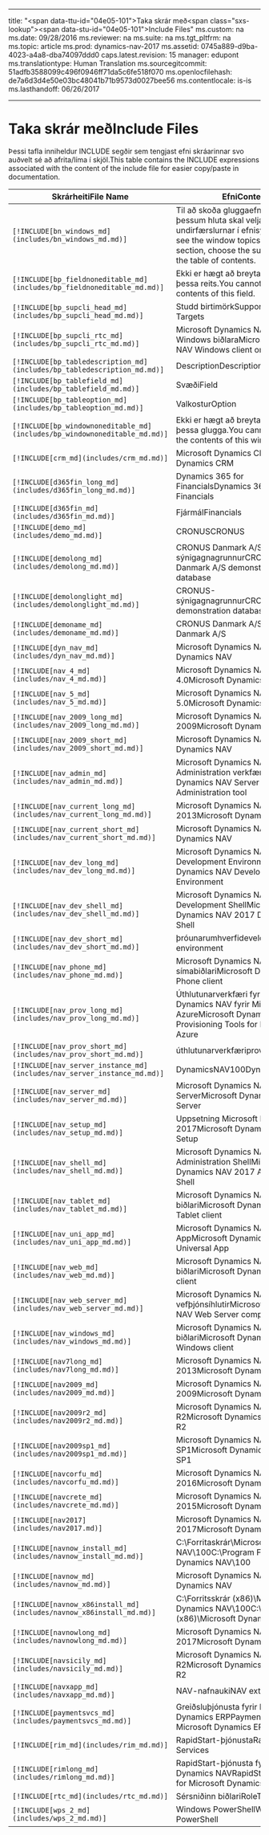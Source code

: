 
---
title: "<span data-ttu-id=\"04e05-101\">Taka skrár með</span><span class=\"sxs-lookup\"><span data-stu-id=\"04e05-101\">Include Files</span></span>"
ms.custom: na
ms.date: 09/28/2016
ms.reviewer: na
ms.suite: na
ms.tgt_pltfrm: na
ms.topic: article
ms.prod: dynamics-nav-2017
ms.assetid: 0745a889-d9ba-4023-a4a8-dba74097ddd0
caps.latest.revision: 15
manager: edupont
ms.translationtype: Human Translation
ms.sourcegitcommit: 51adfb3588099c496f0946ff71da5c6fe518f070
ms.openlocfilehash: de7a6d3d4e50e03bc48041b71b9573d0027bee56
ms.contentlocale: is-is
ms.lasthandoff: 06/26/2017

---

# <a name="include-files"></a><span data-ttu-id="04e05-102">Taka skrár með</span><span class="sxs-lookup"><span data-stu-id="04e05-102">Include Files</span></span>

<span data-ttu-id="04e05-103">Þessi tafla inniheldur INCLUDE segðir sem tengjast efni skráarinnar svo auðvelt sé að afrita/líma í skjöl.</span><span class="sxs-lookup"><span data-stu-id="04e05-103">This table contains the INCLUDE expressions associated with the content of the include file for easier copy/paste in documentation.</span></span>

|<span data-ttu-id="04e05-104">Skrárheiti</span><span class="sxs-lookup"><span data-stu-id="04e05-104">File Name</span></span>   |<span data-ttu-id="04e05-105">Efni</span><span class="sxs-lookup"><span data-stu-id="04e05-105">Content</span></span>  |
|------------|---------|
|`[!INCLUDE[bn_windows_md](includes/bn_windows_md.md)]`|<span data-ttu-id="04e05-106">Til að skoða gluggaefnisatriðin í þessum hluta skal velja undirfærslurnar í efnisyfirlitinu.</span><span class="sxs-lookup"><span data-stu-id="04e05-106">To see the window topics in this section, choose the subentries in the table of contents.</span></span>|
|`[!INCLUDE[bp_fieldnoneditable_md](includes/bp_fieldnoneditable_md.md)]`|<span data-ttu-id="04e05-107">Ekki er hægt að breyta innihaldi þessa reits.</span><span class="sxs-lookup"><span data-stu-id="04e05-107">You cannot change the contents of this field.</span></span>|
|`[!INCLUDE[bp_supcli_head_md](includes/bp_supcli_head_md.md)]`|<span data-ttu-id="04e05-108">Studd birtimörk</span><span class="sxs-lookup"><span data-stu-id="04e05-108">Supported Display Targets</span></span>|
|`[!INCLUDE[bp_supcli_rtc_md](includes/bp_supcli_rtc_md.md)]`|<span data-ttu-id="04e05-109">Microsoft Dynamics NAV aðeins fyrir Windows biðlara</span><span class="sxs-lookup"><span data-stu-id="04e05-109">Microsoft Dynamics NAV Windows client only</span></span>|
|`[!INCLUDE[bp_tabledescription_md](includes/bp_tabledescription_md.md)]`|<span data-ttu-id="04e05-110">Description</span><span class="sxs-lookup"><span data-stu-id="04e05-110">Description</span></span>| 
|`[!INCLUDE[bp_tablefield_md](includes/bp_tablefield_md.md)]`|<span data-ttu-id="04e05-111">Svæði</span><span class="sxs-lookup"><span data-stu-id="04e05-111">Field</span></span>|
|`[!INCLUDE[bp_tableoption_md](includes/bp_tableoption_md.md)]`|<span data-ttu-id="04e05-112">Valkostur</span><span class="sxs-lookup"><span data-stu-id="04e05-112">Option</span></span>|
|`[!INCLUDE[bp_windownoneditable_md](includes/bp_windownoneditable_md.md)]`|<span data-ttu-id="04e05-113">Ekki er hægt að breyta innihaldi þessa glugga.</span><span class="sxs-lookup"><span data-stu-id="04e05-113">You cannot change the contents of this window.</span></span>|
|`[!INCLUDE[crm_md](includes/crm_md.md)]`|<span data-ttu-id="04e05-114">Microsoft Dynamics CRM</span><span class="sxs-lookup"><span data-stu-id="04e05-114">Microsoft Dynamics CRM</span></span>|
|`[!INCLUDE[d365fin_long_md](includes/d365fin_long_md.md)]`|<span data-ttu-id="04e05-115">Dynamics 365 for Financials</span><span class="sxs-lookup"><span data-stu-id="04e05-115">Dynamics 365 for Financials</span></span>|
|`[!INCLUDE[d365fin_md](includes/d365fin_md.md)]`|<span data-ttu-id="04e05-116">Fjármál</span><span class="sxs-lookup"><span data-stu-id="04e05-116">Financials</span></span>|
|`[!INCLUDE[demo_md](includes/demo_md.md)]`|<span data-ttu-id="04e05-117">CRONUS</span><span class="sxs-lookup"><span data-stu-id="04e05-117">CRONUS</span></span>|
|`[!INCLUDE[demolong_md](includes/demolong_md.md)]`|<span data-ttu-id="04e05-118">CRONUS Danmark A/S sýnigagnagrunnur</span><span class="sxs-lookup"><span data-stu-id="04e05-118">CRONUS Danmark A/S demonstration database</span></span>|
|`[!INCLUDE[demolonglight_md](includes/demolonglight_md.md)]`|<span data-ttu-id="04e05-119">CRONUS-sýnigagnagrunnur</span><span class="sxs-lookup"><span data-stu-id="04e05-119">CRONUS demonstration database</span></span>|
|`[!INCLUDE[demoname_md](includes/demoname_md.md)]`|<span data-ttu-id="04e05-120">CRONUS Danmark A/S</span><span class="sxs-lookup"><span data-stu-id="04e05-120">CRONUS Danmark A/S</span></span>|
|`[!INCLUDE[dyn_nav_md](includes/dyn_nav_md.md)]`|<span data-ttu-id="04e05-121">Microsoft Dynamics NAV</span><span class="sxs-lookup"><span data-stu-id="04e05-121">Microsoft Dynamics NAV</span></span>|
|`[!INCLUDE[nav_4_md](includes/nav_4_md.md)]`|<span data-ttu-id="04e05-122">Microsoft Dynamics NAV 4.0</span><span class="sxs-lookup"><span data-stu-id="04e05-122">Microsoft Dynamics NAV 4.0</span></span>|
|`[!INCLUDE[nav_5_md](includes/nav_5_md.md)]`|<span data-ttu-id="04e05-123">Microsoft Dynamics NAV 5.0</span><span class="sxs-lookup"><span data-stu-id="04e05-123">Microsoft Dynamics NAV 5.0</span></span>|
|`[!INCLUDE[nav_2009_long_md](includes/nav_2009_long_md.md)]`|<span data-ttu-id="04e05-124">Microsoft Dynamics NAV 2009</span><span class="sxs-lookup"><span data-stu-id="04e05-124">Microsoft Dynamics NAV 2009</span></span>|
|`[!INCLUDE[nav_2009_short_md](includes/nav_2009_short_md.md)]`|<span data-ttu-id="04e05-125">Microsoft Dynamics NAV</span><span class="sxs-lookup"><span data-stu-id="04e05-125">Microsoft Dynamics NAV</span></span>|
|`[!INCLUDE[nav_admin_md](includes/nav_admin_md.md)]`|<span data-ttu-id="04e05-126">Microsoft Dynamics NAV Server Administration verkfæri</span><span class="sxs-lookup"><span data-stu-id="04e05-126">Microsoft Dynamics NAV Server Administration tool</span></span>|
|`[!INCLUDE[nav_current_long_md](includes/nav_current_long_md.md)]`|<span data-ttu-id="04e05-127">Microsoft Dynamics NAV 2013</span><span class="sxs-lookup"><span data-stu-id="04e05-127">Microsoft Dynamics NAV 2013</span></span>|
|`[!INCLUDE[nav_current_short_md](includes/nav_current_short_md.md)]`|<span data-ttu-id="04e05-128">Microsoft Dynamics NAV</span><span class="sxs-lookup"><span data-stu-id="04e05-128">Microsoft Dynamics NAV</span></span>|
|`[!INCLUDE[nav_dev_long_md](includes/nav_dev_long_md.md)]`|<span data-ttu-id="04e05-129">Microsoft Dynamics NAV Development Environment</span><span class="sxs-lookup"><span data-stu-id="04e05-129">Microsoft Dynamics NAV Development Environment</span></span>|
|`[!INCLUDE[nav_dev_shell_md](includes/nav_dev_shell_md.md)]`|<span data-ttu-id="04e05-130">Microsoft Dynamics NAV 2017 Development Shell</span><span class="sxs-lookup"><span data-stu-id="04e05-130">Microsoft Dynamics NAV 2017 Development Shell</span></span>|
|`[!INCLUDE[nav_dev_short_md](includes/nav_dev_short_md.md)]`|<span data-ttu-id="04e05-131">þróunarumhverfi</span><span class="sxs-lookup"><span data-stu-id="04e05-131">development environment</span></span>|
|`[!INCLUDE[nav_phone_md](includes/nav_phone_md.md)]`|<span data-ttu-id="04e05-132">Microsoft Dynamics NAV símabiðlari</span><span class="sxs-lookup"><span data-stu-id="04e05-132">Microsoft Dynamics NAV Phone client</span></span>|
|`[!INCLUDE[nav_prov_long_md](includes/nav_prov_long_md.md)]`|<span data-ttu-id="04e05-133">Úthlutunarverkfæri fyrir Microsoft Dynamics NAV fyrir Microsoft Azure</span><span class="sxs-lookup"><span data-stu-id="04e05-133">Microsoft Dynamics NAV Provisioning Tools for Microsoft Azure</span></span>|
|`[!INCLUDE[nav_prov_short_md](includes/nav_prov_short_md.md)]`|<span data-ttu-id="04e05-134">úthlutunarverkfæri</span><span class="sxs-lookup"><span data-stu-id="04e05-134">provisioning tools</span></span>|
|`[!INCLUDE[nav_server_instance_md](includes/nav_server_instance_md.md)]`|<span data-ttu-id="04e05-135">DynamicsNAV100</span><span class="sxs-lookup"><span data-stu-id="04e05-135">DynamicsNAV100</span></span>|
|`[!INCLUDE[nav_server_md](includes/nav_server_md.md)]`|<span data-ttu-id="04e05-136">Microsoft Dynamics NAV Server</span><span class="sxs-lookup"><span data-stu-id="04e05-136">Microsoft Dynamics NAV Server</span></span>|
|`[!INCLUDE[nav_setup_md](includes/nav_setup_md.md)]`|<span data-ttu-id="04e05-137">Uppsetning Microsoft NAV 2017</span><span class="sxs-lookup"><span data-stu-id="04e05-137">Microsoft Dynamics NAV 2017 Setup</span></span>|
|`[!INCLUDE[nav_shell_md](includes/nav_shell_md.md)]`|<span data-ttu-id="04e05-138">Microsoft Dynamics NAV 2017 Administration Shell</span><span class="sxs-lookup"><span data-stu-id="04e05-138">Microsoft Dynamics NAV 2017 Administration Shell</span></span>|
|`[!INCLUDE[nav_tablet_md](includes/nav_tablet_md.md)]`|<span data-ttu-id="04e05-139">Microsoft Dynamics NAV Table biðlari</span><span class="sxs-lookup"><span data-stu-id="04e05-139">Microsoft Dynamics NAV Tablet client</span></span>|
|`[!INCLUDE[nav_uni_app_md](includes/nav_uni_app_md.md)]`|<span data-ttu-id="04e05-140">Microsoft Dynamics NAV Universal App</span><span class="sxs-lookup"><span data-stu-id="04e05-140">Microsoft Dynamics NAV Universal App</span></span>|
|`[!INCLUDE[nav_web_md](includes/nav_web_md.md)]`|<span data-ttu-id="04e05-141">Microsoft Dynamics NAV Web biðlari</span><span class="sxs-lookup"><span data-stu-id="04e05-141">Microsoft Dynamics NAV Web client</span></span>|
|`[!INCLUDE[nav_web_server_md](includes/nav_web_server_md.md)]`|<span data-ttu-id="04e05-142">Microsoft Dynamics NAV-vefþjónsíhlutir</span><span class="sxs-lookup"><span data-stu-id="04e05-142">Microsoft Dynamics NAV Web Server components</span></span>|
|`[!INCLUDE[nav_windows_md](includes/nav_windows_md.md)]`|<span data-ttu-id="04e05-143">Microsoft Dynamics NAV Windows biðlari</span><span class="sxs-lookup"><span data-stu-id="04e05-143">Microsoft Dynamics NAV Windows client</span></span>|
|`[!INCLUDE[nav7long_md](includes/nav7long_md.md)]`|<span data-ttu-id="04e05-144">Microsoft Dynamics NAV 2013</span><span class="sxs-lookup"><span data-stu-id="04e05-144">Microsoft Dynamics NAV 2013</span></span>|
|`[!INCLUDE[nav2009_md](includes/nav2009_md.md)]`|<span data-ttu-id="04e05-145">Microsoft Dynamics NAV 2009</span><span class="sxs-lookup"><span data-stu-id="04e05-145">Microsoft Dynamics NAV 2009</span></span>|
|`[!INCLUDE[nav2009r2_md](includes/nav2009r2_md.md)]`|<span data-ttu-id="04e05-146">Microsoft Dynamics NAV 2009 R2</span><span class="sxs-lookup"><span data-stu-id="04e05-146">Microsoft Dynamics NAV 2009 R2</span></span>|
|`[!INCLUDE[nav2009sp1_md](includes/nav2009sp1_md.md)]`|<span data-ttu-id="04e05-147">Microsoft Dynamics NAV 2009 SP1</span><span class="sxs-lookup"><span data-stu-id="04e05-147">Microsoft Dynamics NAV 2009 SP1</span></span>|
|`[!INCLUDE[navcorfu_md](includes/navcorfu_md.md)]`|<span data-ttu-id="04e05-148">Microsoft Dynamics NAV 2016</span><span class="sxs-lookup"><span data-stu-id="04e05-148">Microsoft Dynamics NAV 2016</span></span>|
|`[!INCLUDE[navcrete_md](includes/navcrete_md.md)]`|<span data-ttu-id="04e05-149">Microsoft Dynamics NAV 2015</span><span class="sxs-lookup"><span data-stu-id="04e05-149">Microsoft Dynamics NAV 2015</span></span>|
|`[!INCLUDE[nav2017](includes/nav2017.md)]`|<span data-ttu-id="04e05-150">Microsoft Dynamics NAV 2017</span><span class="sxs-lookup"><span data-stu-id="04e05-150">Microsoft Dynamics NAV 2017</span></span>|
|`[!INCLUDE[navnow_install_md](includes/navnow_install_md.md)]`|<span data-ttu-id="04e05-151">C:\\Forritaskrár\\Microsoft Dynamics NAV\\100</span><span class="sxs-lookup"><span data-stu-id="04e05-151">C:\\Program Files\\Microsoft Dynamics NAV\\100</span></span>|
|`[!INCLUDE[navnow_md](includes/navnow_md.md)]`|<span data-ttu-id="04e05-152">Microsoft Dynamics NAV</span><span class="sxs-lookup"><span data-stu-id="04e05-152">Microsoft Dynamics NAV</span></span>|
|`[!INCLUDE[navnow_x86install_md](includes/navnow_x86install_md.md)]`|<span data-ttu-id="04e05-153">C:\\Forritsskrár \(x86\)\\Microsoft Dynamics NAV\\100</span><span class="sxs-lookup"><span data-stu-id="04e05-153">C:\\Program Files \(x86\)\\Microsoft Dynamics NAV\\100</span></span>|
|`[!INCLUDE[navnowlong_md](includes/navnowlong_md.md)]`|<span data-ttu-id="04e05-154">Microsoft Dynamics NAV 2017</span><span class="sxs-lookup"><span data-stu-id="04e05-154">Microsoft Dynamics NAV 2017</span></span>|
|`[!INCLUDE[navsicily_md](includes/navsicily_md.md)]`|<span data-ttu-id="04e05-155">Microsoft Dynamics NAV 2013 R2</span><span class="sxs-lookup"><span data-stu-id="04e05-155">Microsoft Dynamics NAV 2013 R2</span></span>|
|`[!INCLUDE[navxapp_md](includes/navxapp_md.md)]`|<span data-ttu-id="04e05-156">NAV-nafnauki</span><span class="sxs-lookup"><span data-stu-id="04e05-156">NAV extension</span></span>|
|`[!INCLUDE[paymentsvcs_md](includes/paymentsvcs_md.md)]`|<span data-ttu-id="04e05-157">Greiðsluþjónusta fyrir Microsoft Dynamics ERP</span><span class="sxs-lookup"><span data-stu-id="04e05-157">Payment Services for Microsoft Dynamics ERP</span></span>|
|`[!INCLUDE[rim_md](includes/rim_md.md)]`|<span data-ttu-id="04e05-158">RapidStart-þjónusta</span><span class="sxs-lookup"><span data-stu-id="04e05-158">RapidStart Services</span></span>|
|`[!INCLUDE[rimlong_md](includes/rimlong_md.md)]`|<span data-ttu-id="04e05-159">RapidStart-þjónusta fyrir Microsoft Dynamics NAV</span><span class="sxs-lookup"><span data-stu-id="04e05-159">RapidStart Services for Microsoft Dynamics NAV</span></span>|
|`[!INCLUDE[rtc_md](includes/rtc_md.md)]`|<span data-ttu-id="04e05-160">Sérsniðinn biðlari</span><span class="sxs-lookup"><span data-stu-id="04e05-160">RoleTailored client</span></span>|
|`[!INCLUDE[wps_2_md](includes/wps_2_md.md)]`|<span data-ttu-id="04e05-161">Windows PowerShell</span><span class="sxs-lookup"><span data-stu-id="04e05-161">Windows PowerShell</span></span>|

